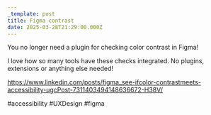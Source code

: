 ```yaml
---
_template: post
title: Figma contrast
date: 2025-03-28T21:29:00.000Z
---
```

You no longer need a plugin for checking color contrast in Figma!

I love how so many tools have these checks integrated. No plugins, extensions or anything else needed!

https://www.linkedin.com/posts/figma_see-ifcolor-contrastmeets-accessibility-ugcPost-7311403494148636672-H38V/

#accessibility #UXDesign #figma

